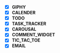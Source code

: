 - [x] **GIPHY**
- [x] **CALENDER**
- [x] **TODO**
- [x] **TASK_TRACKER**
- [x] **CAROUSAL**
- [x] **COMMENT_WIDGET**
- [x] **TIC_TAC_TOE**
- [x] **EMAIL**
